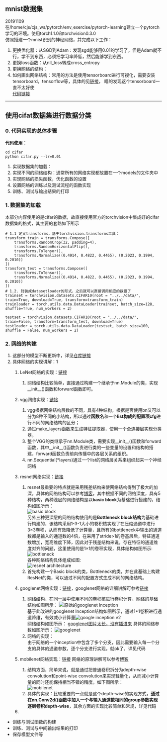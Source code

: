 ## mnist数据集
20191109  
在/home/cjs/cjs_ws/pytorch/env_exercise/pytorch-learning建立一个pytorch学习的环境。使用torch1.1.0和torchvision0.3.0  
仿照搭建一个mnist识别的神经网络，并完成以下工作：  
1. 更换优化器：从SGD到Adam：发现sgd能够用0.01的学习了，但是Adam就不行，学不到东西，必须把学习率降低，然后能够学到东西。
2. 更换loss函数：从nll_loss转成cross_entropy
3. 更换网络的结构：
4. 如何画出网络结构：常用的方法是使用tensorboard进行可视化，需要安装tensorboard，tensorflow等，具体的见[链接](https://zhuanlan.zhihu.com/p/58961505)， 瞄的发现这个tensorboard一直不太好使  
[代码链接](https://github.com/ASONG0506/pytorch-learning/blob/master/01-classification/mnist/main.py)
----------

## 使用cifat数据集进行数据分类
### 0. 代码实现的总体步骤

**代码使用**：  
```
cd cifar
python cifar.py --lr=0.01
```

1. 实现数据集的加载：
2. 实现不同的网络结构：通常所有的网络实现都放置在一个models的文件夹中
3. 实现网络的损失函数，优化函数的设置
4. 设置网络的训练以及测试流程的函数实现
5. 训练、测试与输出结果的打印
    
### 1. 数据集的加载
 
本部分内容使用的是cifar的数据，故直接使用官方的torchvision中集成好的cifar数据集的格式，其主要的套路如下所示
```
# 1.1 定义transforms，基于torchvision.transforms工具：
transform_train = transforms.Compose([
    transforms.RandomCrop(32, padding=4),
    transforms.RandomHorizontalFlip(),
    transforms.ToTensor(),
    transforms.Normalize((0.4914, 0.4822, 0.4465), (0.2023, 0.1994, 0.2010))
])
transform_test = transforms.Compose([
    transforms.ToTensor(),
    transforms.Normalize((0.4914, 0.4822, 0.4465), (0.2023, 0.1994, 0.2010))
])
# 1.2. 封装成datasetloader的形式，之后就可以直接调用相应的数据了
trainset = torchvision.datasets.CIFAR10(root = "../../data/", train=True, download=True, transform=transform_train)
trainloader = torch.utils.data.DataLoader(trainset, batch_size=128, shuffle=True, num_workers = 2)

testset = torchvision.datasets.CIFAR10(root = "../../data/", train=False, transform=transform_test, download=True)
testloader = torch.utils.data.DataLoader(testset, batch_size=100, shuffle = False, num_workers = 2)
```
### 2. 网络的构建

1. 这部分的模型不断更新中，详见[仓库链接](https://github.com/ASONG0506/pytorch-learning/tree/master/01-classification/cifar/models/cifar)
2. 具体网络的实现讲解：1
    1. LeNet网络的实现：[链接](https://github.com/ASONG0506/pytorch-learning/blob/master/01-classification/cifar/models/cifar/LeNet.py)
        1. 网络结构比较简单，直接通过构建一个继承于nn.Module的类，实现__init__()函数和forward函数即可。
    2. vgg网络实现：[链接](https://github.com/ASONG0506/pytorch-learning/blob/master/01-classification/cifar/models/cifar/vgg.py)
        1. vgg根据网络结构层数的不同，具有4种结构，根据是否使用bn又可以分为8种不同的小结构，所以通过**函数名**和一个**list构成的配置项cfg**进行不同的网络结构的区分；
        2. 通过make_layers函数来生成特征提取器，使用一个全连接层实现分类器。
        3. 整个VGG的类继承于nn.Module类，需要实现__init__()函数和forward函数，其中__init__()函数负责进行类的一些变量的设置和结构的搭建，forward函数负责前向传播中的各层关系的组织。
        4. nn.Sequential(*layers)通过一个list的网络层关系来组织起来一个神经网络
        
    3. resnet网络实现：[链接](https://github.com/ASONG0506/pytorch-learning/blob/master/01-classification/cifar/models/cifar/resnet.py)
        1. resnet最重要的特点就是采用残差结构来使网络结构得到了极大的加深，具体的网络结构可以参考[博客](https://blog.csdn.net/jing_xian/article/details/78878966)，其中根据不同的网络深度，具有5种结构，两种浅层的网络结构是以**basic block**为基础进行搭建的，结构如图所示：  
        ![basic block](https://note.youdao.com/yws/public/resource/fd103c4515462526cceea50e79224b7a/xmlnote/WEBRESOURCE54c21065f14baeea917981547474a0ec/23828)  
        另外三种更深层的网络结构使用的是**Bottleneck block结构**为基础进行构建的，该结构采用1-3-1大小的卷积核实现了在压缩通道中进行3×3卷积，从而有效降低了计算量，且所有的bottleneck中输出的通道数都是输入的通道数的4倍，在采用了stride>1的卷基层后，特征通道数增加，宽高维度下降，因此对于残差结构来说，存在特征的通道维度对齐的问题，这里使用的是1×1的卷积实现，具体结构如图所示:  
        ![bottleneck](https://note.youdao.com/yws/public/resource/fd103c4515462526cceea50e79224b7a/xmlnote/WEBRESOURCEcb08976bf25580765b05d89b4ab81db8/23835)  
        各种网络结构具体组成如图:  
        ![resnet architecture](https://note.youdao.com/yws/public/resource/fd103c4515462526cceea50e79224b7a/xmlnote/WEBRESOURCE597a80fef7e04e926da2f171d05d8c12/23838)  
        2. 首先构建一个Basic block的类，Bottleneck的类，并在此基础上构建ResNet的类，可以通过不同的配置方式生成不同的网络结构。
    4. googlenet网络实现：[链接](https://github.com/ASONG0506/pytorch-learning/blob/master/01-classification/cifar/models/cifar/googlenet.py)，googlenet网络的详细讲解可参考[链接](https://blog.csdn.net/shuzfan/article/details/50738394)
        1. 网络结构，在同一层中使用不同的卷积核进行卷积计算，网络的基础结构如图所示：  ![原始的googlenet Inception](https://note.youdao.com/yws/public/resource/fd103c4515462526cceea50e79224b7a/xmlnote/WEBRESOURCEf5d135f61ac1479ee0057c5ff5e7d320/23937)  
        基于此改进的googlenet Inception结构如图所示，通过1*1卷积进行通道降维，有效减小计算量![google inception v2](https://note.youdao.com/yws/public/resource/fd103c4515462526cceea50e79224b7a/xmlnote/WEBRESOURCEfd30434fc99e8ce5b78b4c5cce151c48/23940)  
        网络结构如图所示：  [googlenet图片太长，没有插进来](https://note.youdao.com/yws/public/resource/fd103c4515462526cceea50e79224b7a/xmlnote/WEBRESOURCEe7775625a31ea235cc64e84e94f463a2/23945)
        具体的网络参数如图所示： ![googlenet](https://note.youdao.com/yws/public/resource/fd103c4515462526cceea50e79224b7a/xmlnote/WEBRESOURCE376369aba2db12248aeb34e0ccb80ce6/23948)
        2. 网络的实现：  
        由于网络的一个inception中包含了多个分支，因此需要输入每一个分支的具体的通道参数，逐个分支进行实现，就ok了，详见代码
    5. mobilenet网络实现：[链接](https://github.com/ASONG0506/pytorch-learning/blob/master/01-classification/cifar/models/cifar/mobilenet.py) 网络的原理讲解可以参考[博客](https://zhuanlan.zhihu.com/p/31551004)               
        1. 结构方面，简单来说，就是通过把普通卷积拆分为depth-wise convolution和point-wise convolution来实现轻量化，从而减小计算量的同时还能保持相当不错的精度。如下图所示：  
        ![mobilenet](https://note.youdao.com/yws/public/resource/fd103c4515462526cceea50e79224b7a/xmlnote/WEBRESOURCE8923c8e33914309c781d7559280ab8f3/24032)
        2. 具体的实现：比较重要的一点就是这个depth-wise的实现方式，**通过在nn.Conv2d()函数中加入一个与输入通道数相同的group参数实现逐层卷积depth-wise**，其余方面的实现比较简单和常规，详见代码
        
    6. 
    
* 训练与测试函数的构建
* 训练、测试与中间输出结果的打印
* 保存模型文件等